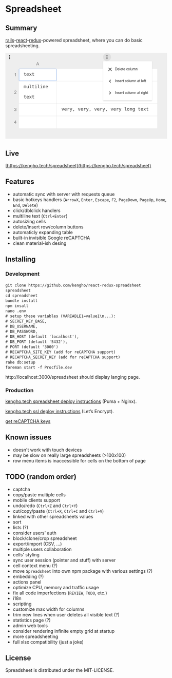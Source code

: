 # Spreadsheet

## Summary

[rails](http://rubyonrails.org/)-[react](https://facebook.github.io/react/)-[redux](http://redux.js.org/docs/introduction/)-powered spreadsheet, where you can do basic spreadsheeting.

![main view](/doc/img/main.png?raw=true)

## Live

[https://kengho.tech/spreadsheet](https://kengho.tech/spreadsheet)

## Features

* automatic sync with server with requests queue
* basic hotkeys handlers (`ArrowX`, `Enter`, `Escape`, `F2`, `PageDown`, `PageUp`, `Home`, `End`, `Delete`)
* click/dblclick handlers
* multiline text (`Ctrl+Enter`)
* autosizing cells
* delete/insert row/column buttons
* automaticly expanding table
* built-in invisible Google reCAPTCHA
* clean material-ish desing

## Installing

### Development

```
git clone https://github.com/kengho/react-redux-spreadsheet spreadsheet
cd spreadsheet
bundle install
npm insall
nano .env
# setup these variables (VARIABLE1=value1\n...):
# SECRET_KEY_BASE,
# DB_USERNAME,
# DB_PASSWORD,
# DB_HOST (default 'localhost'),
# DB_PORT (default '5432'),
# PORT (default '3000')
# RECAPTCHA_SITE_KEY (add for reCAPTCHA support)
# RECAPTCHA_SECRET_KEY (add for reCAPTCHA support)
rake db:setup
foreman start -f Procfile.dev
```
http://localhost:3000/spreadsheet should display langing page.

### Production

[kengho.tech spreadsheet deploy instructions](https://gist.github.com/kengho/33a3e3da78006be1c9176af419f77063) (Puma + Nginx).

[kengho.tech ssl deploy instructions](https://gist.github.com/kengho/35114761b5ba338ed260a20c063df209) (Let’s Encrypt).

[get reCAPTCHA keys](https://www.google.com/recaptcha/admin)

## Known issues

* doesn't work with touch devices
* may be slow on really large spreadsheets (>100x100)
* row menu items is inaccessible for cells on the bottom of page

## TODO (random order)

* captcha
* copy/paste multiple cells
* mobile clients support
* undo/redo (`Ctrl+Z` and `Ctrl+Y`)
* cut/copy/paste (`Ctrl+X`, `Ctrl+C` and `Ctrl+V`)
* linked with other spreadsheets values
* sort
* lists (?)
* consider users' auth
* block/clone/crop spreadsheet
* export/import (CSV, ...)
* multiple users collaboration
* cells' styling
* sync user session (pointer and stuff) with server
* cell context menu (?)
* move `Spreadsheet` into own npm package with various settings (?)
* embedding (?)
* actions panel
* optimize CPU, memory and traffic usage
* fix all code imperfections (`REVIEW`, `TODO`, etc.)
* i18n
* scripting
* customize max width for columns
* trim new lines when user deletes all visible text (?)
* statistics page (?)
* admin web tools
* consider rendering infinite empty grid at startup
* more spreadsheeting
* full xlsx compatibility (just a joke)

## License

Spreadsheet is distributed under the MIT-LICENSE.
